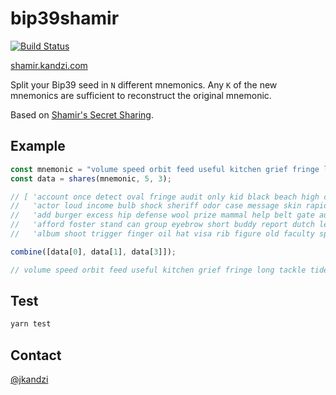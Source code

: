 # bip39shamir

[![Build Status](https://travis-ci.org/jkandzi/bip39shamir-web.svg?branch=master)](https://travis-ci.org/jkandzi/bip39shamir-web)

[shamir.kandzi.com](http://shamir.kandzi.com)

Split your Bip39 seed in `N` different mnemonics. Any `K` of the new mnemonics are sufficient to reconstruct the original mnemonic.


Based on [Shamir's Secret Sharing](https://en.wikipedia.org/wiki/Shamir%27s_Secret_Sharing).

## Example

```js
const mnemonic = "volume speed orbit feed useful kitchen grief fringe long tackle tide damage";
const data = shares(mnemonic, 5, 3);

// [ 'account once detect oval fringe audit only kid black beach high cruise before iron siege',
//   'actor loud income bulb shock sheriff odor case message skin rapid despair tragic void cradle',
//   'add burger excess hip defense wool prize mammal help belt gate audit employ doctor nothing',
//   'afford foster stand can group eyebrow short buddy report dutch length tiny repeat effort calm',
//   'album shoot trigger finger oil hat visa rib figure old faculty sphere board vibrant maid' ]
```

```js
combine([data[0], data[1], data[3]]);

// volume speed orbit feed useful kitchen grief fringe long tackle tide damage
```

## Test

```bash
yarn test
```

## Contact

[@jkandzi](https://twitter.com/jkandzi)

